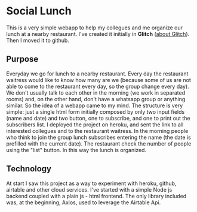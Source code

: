 Social Lunch
============

This is a very simple webapp to help my collegues and me organize our lunch at a nearby restaurant.
I've created it initially in **Glitch** ([about Glitch](https://glitch.com/about)).
Then I moved it to github.

Purpose
-------

Everyday we go for lunch to a nearby restaurant. Every day the restaurant waitress would like to know how many are we (because some of us are not able to come to the restaurant every day, so the group change every day).
We don't usually talk to each other in the morning (we work in separated rooms) and, on the other hand, don't have a whatsapp group or anything similar.
So the idea of a webapp came to my mind.
The structure is very simple: just a single html form initially composed by only two input fields (name and date) and two button, one to subscribe, and one to print out the subscribers list.
I deployed the project on heroku, and sent the link to all interested collegues and to the restaurant waitress.
In the morning people who think to join the group lunch subscribes entering the name (the date is prefilled with the current date).
The restaurant check the number of people using the "list" button.
In this way the lunch is organized.

Technology
----------
At start I saw this project as a way to experiment with heroku, github, airtable and other cloud services.
I've started with a simple Node js backend coupled with a plain js - html frontend.
The only library included was, at the beginning, Axios, used to leverage the Airtable Api.


